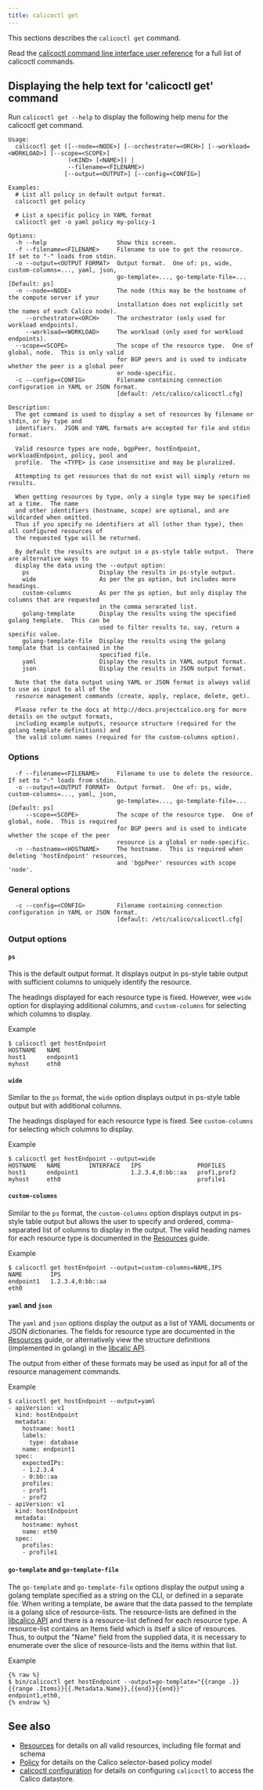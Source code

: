 ```yaml
---
title: calicoctl get
---
```


This sections describes the `calicoctl get` command.

Read the [calicoctl command line interface user reference](../calicoctl.md) 
for a full list of calicoctl commands.

## Displaying the help text for 'calicoctl get' command

Run `calicoctl get --help` to display the following help menu for the 
calicoctl get command.

```
Usage:
  calicoctl get ([--node=<NODE>] [--orchestrator=<ORCH>] [--workload=<WORKLOAD>] [--scope=<SCOPE>]
                 (<KIND> [<NAME>]) |
                 --filename=<FILENAME>)
                [--output=<OUTPUT>] [--config=<CONFIG>]

Examples:
  # List all policy in default output format.
  calicoctl get policy

  # List a specific policy in YAML format
  calicoctl get -o yaml policy my-policy-1

Options:
  -h --help                    Show this screen.
  -f --filename=<FILENAME>     Filename to use to get the resource.  If set to "-" loads from stdin.
  -o --output=<OUTPUT FORMAT>  Output format.  One of: ps, wide, custom-columns=..., yaml, json,
                               go-template=..., go-template-file=...   [Default: ps]
  -n --node=<NODE>             The node (this may be the hostname of the compute server if your
                               installation does not explicitly set the names of each Calico node).
     --orchestrator=<ORCH>     The orchestrator (only used for workload endpoints).
     --workload=<WORKLOAD>     The workload (only used for workload endpoints).
  --scope=<SCOPE>              The scope of the resource type.  One of global, node.  This is only valid
                               for BGP peers and is used to indicate whether the peer is a global peer
                               or node-specific.
  -c --config=<CONFIG>         Filename containing connection configuration in YAML or JSON format.
                               [default: /etc/calico/calicoctl.cfg]

Description:
  The get command is used to display a set of resources by filename or stdin, or by type and
  identifiers.  JSON and YAML formats are accepted for file and stdin format.

  Valid resource types are node, bgpPeer, hostEndpoint, workloadEndpoint, policy, pool and
  profile.  The <TYPE> is case insensitive and may be pluralized.

  Attempting to get resources that do not exist will simply return no results.

  When getting resources by type, only a single type may be specified at a time.  The name
  and other identifiers (hostname, scope) are optional, and are wildcarded when omitted.
  Thus if you specify no identifiers at all (other than type), then all configured resources of
  the requested type will be returned.

  By default the results are output in a ps-style table output.  There are alternative ways to
  display the data using the --output option:
    ps                    Display the results in ps-style output.
    wide                  As per the ps option, but includes more headings.
    custom-columns        As per the ps option, but only display the columns that are requested
                          in the comma serarated list.
    golang-template       Display the results using the specified golang template.  This can be
                          used to filter results to, say, return a specific value.
    golang-template-file  Display the results using the golang template that is contained in the
                          specified file.
    yaml                  Display the results in YAML output format.
    json                  Display the results in JSON output format.

  Note that the data output using YAML or JSON format is always valid to use as input to all of the
  resource management commands (create, apply, replace, delete, get).

  Please refer to the docs at http://docs.projectcalico.org for more details on the output formats,
  including example outputs, resource structure (required for the golang template definitions) and
  the valid column names (required for the custom-columns option).
```

### Options
```
  -f --filename=<FILENAME>     Filename to use to delete the resource.  If set to "-" loads from stdin.
  -o --output=<OUTPUT FORMAT>  Output format.  One of: ps, wide, custom-columns=..., yaml, json,
                               go-template=..., go-template-file=...   [Default: ps]
     --scope=<SCOPE>           The scope of the resource type.  One of global, node.  This is required
                               for BGP peers and is used to indicate whether the scope of the peer 
                               resource is a global or node-specific.
  -n --hostname=<HOSTNAME>     The hostname.  This is required when deleting 'hostEndpoint' resources, 
                               and 'bgpPeer' resources with scope 'node'.
```

### General options
```
  -c --config=<CONFIG>         Filename containing connection configuration in YAML or JSON format.
                               [default: /etc/calico/calicoctl.cfg]
```

### Output options

#### `ps`
This is the default output format.  It displays output in ps-style table output with sufficient columns to
uniquely identify the resource.

The headings displayed for each resource type is fixed.  However, wee `wide` option for displaying additional
columns, and `custom-columns` for selecting which columns to display.

Example
```
$ calicoctl get hostEndpoint
HOSTNAME   NAME        
host1      endpoint1   
myhost     eth0        
```

#### `wide`
Similar to the `ps` format, the `wide` option displays output in ps-style table output but with additional columns.

The headings displayed for each resource type is fixed.  See `custom-columns` for selecting which columns to display.

Example
```
$ calicoctl get hostEndpoint --output=wide
HOSTNAME   NAME        INTERFACE   IPS                PROFILES      
host1      endpoint1               1.2.3.4,0:bb::aa   prof1,prof2   
myhost     eth0                                       profile1      
```

#### `custom-columns`
Similar to the `ps` format, the `custom-columns` option displays output in ps-style table output but allows the user
to specify and ordered, comma-separated list of columns to display in the output.  The valid heading names for each
resource type is documented in the [Resources](../resources/README.md) guide.

Example
```
$ calicoctl get hostEndpoint --output=custom-columns=NAME,IPS
NAME        IPS                
endpoint1   1.2.3.4,0:bb::aa   
eth0                           
```

#### `yaml` and `json`
The `yaml` and `json` options display the output as a list of YAML documents or JSON dictionaries.  The fields for
resource type are documented in the [Resources](../resources/README.md) guide, or alternatively view the structure
definitions (implemented in golang) in the [libcalic API](https://github.com/projectcalico/libcalico-go/tree/master/lib/api).

The output from either of these formats may be used as input for all of the resource management commands.

Example
```
$ calicoctl get hostEndpoint --output=yaml
- apiVersion: v1
  kind: hostEndpoint
  metadata:
    hostname: host1
    labels:
      type: database
    name: endpoint1
  spec:
    expectedIPs:
    - 1.2.3.4
    - 0:bb::aa
    profiles:
    - prof1
    - prof2
- apiVersion: v1
  kind: hostEndpoint
  metadata:
    hostname: myhost
    name: eth0
  spec:
    profiles:
    - profile1
```

#### `go-template` and `go-template-file`
The `go-template` and `go-template-file` options display the output using a golang template specified as a string
on the CLI, or defined in a separate file.
When writing a template, be aware that the data passed to the template is a golang slice of resource-lists.  The 
resource-lists are defined in the [libcalico API](../resources/README.md) and there is a resource-list defined for
each resource type.  A resource-list contains an Items field which is itself a slice of resources.  Thus, to output
the "Name" field from the supplied data, it is necessary to enumerate over the slice of resource-lists and the items
within that list.

Example
```
{% raw %}
$ bin/calicoctl get hostEndpoint --output=go-template="{{range .}}{{range .Items}}{{.Metadata.Name}},{{end}}{{end}}"
endpoint1,eth0,
{% endraw %}
```

## See also
-  [Resources](../resources) for details on all valid resources, including file format
   and schema
-  [Policy](../resources/policy.md) for details on the Calico selector-based policy model
-  [calicoctl configuration](../setup/config.md) for details on configuring `calicoctl` to access
   the Calico datastore.
